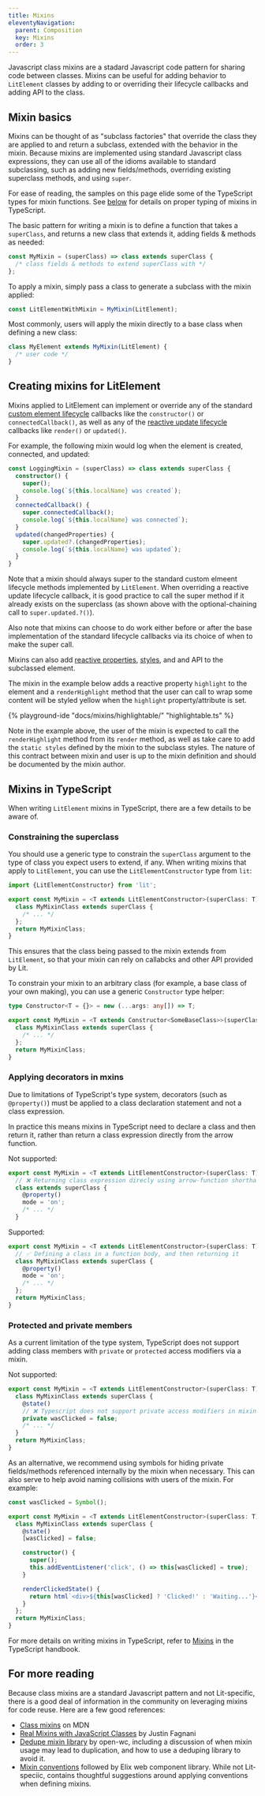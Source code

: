 ```yaml
---
title: Mixins
eleventyNavigation:
  parent: Composition
  key: Mixins
  order: 3
---
```


Javascript class mixins are a stadard Javascript code pattern for sharing code
between classes. Mixins can be useful for adding behavior to `LitElement`
classes by adding to or overriding their lifecycle callbacks and adding API to
the class.

## Mixin basics

Mixins can be thought of as "subclass factories" that override the class they
are applied to and return a subclass, extended with the behavior in the mixin.
Because mixins are implemented using standard Javascript class expressions, they
can use all of the idioms available to standard subclassing, such as adding new
fields/methods, overriding existing superclass methods, and using `super`.

<div class="alert alert-info">

For ease of reading, the samples on this page elide some of the TypeScript types
for mixin functions. See [below](#mixins-in-typescript) for details on proper
typing of mixins in TypeScript.

</div>

The basic pattern for writing a mixin is to define a function that takes a
`superClass`, and returns a new class that extends it, adding fields & methods
as needed:

```ts
const MyMixin = (superClass) => class extends superClass {
  /* class fields & methods to extend superClass with */
};
```

To apply a mixin, simply pass a class to generate a subclass with the mixin
applied:

```ts
const LitElementWithMixin = MyMixin(LitElement);
```

Most commonly, users will apply the mixin directly to a base class when defining
a new class:

```ts
class MyElement extends MyMixin(LitElement) {
  /* user code */
}
```

## Creating mixins for LitElement

Mixins applied to LitElement can implement or override any of the standard
[custom element lifecycle](../components/lifecycle/#custom-element-lifecycle)
callbacks like the `constructor()` or `connectedCallback()`, as well as any of
the [reactive update lifecycle](../components/lifecycle/#reactive-update-cycle)
callbacks like `render()` or `updated()`.

For example, the following mixin would log when the element is created,
connected, and updated:

```ts
const LoggingMixin = (superClass) => class extends superClass {
  constructor() {
    super();
    console.log(`${this.localName} was created`);
  }
  connectedCallback() {
    super.connectedCallback();
    console.log(`${this.localName} was connected`);
  }
  updated(changedProperties) {
    super.updated?.(changedProperties);
    console.log(`${this.localName} was updated`);
  }
}
```

Note that a mixin should always super to the standard custom elmeent lifecycle
methods implemented by `LitElement`. When overriding a reactive update lifecycle
callback, it is good practice to call the super method if it already exists on
the superclass (as shown above with the optional-chaining call to
`super.updated.?()`).

Also note that mixins can choose to do work either before or after the base
implementation of the standard lifecycle callbacks via its choice of when to
make the super call.

Mixins can also add [reactive properties](../../components/properties/),
[styles](../../components/styles/), and and API to the subclassed element.

The mixin in the example below adds a reactive property `highlight` to the
element and a `renderHighlight` method that the user can call to wrap some
content will be styled yellow when the `highlight` property/attribute is set.

{% playground-ide "docs/mixins/highlightable/" "highlightable.ts" %}

Note in the example above, the user of the mixin is expected to call the
`renderHighlight` method from its `render` method, as well as take care to add
the `static styles` defined by the mixin to the subclass styles. The nature of
this contract between mixin and user is up to the mixin definition and should be
documented by the mixin author.

## Mixins in TypeScript

When writing `LitElement` mixins in TypeScript, there are a few details to be
aware of.

### Constraining the superclass

You should use a generic type to constrain the `superClass` argument to the type
of class you expect users to extend, if any. When writing mixins that apply to
`LitElement`, you can use the `LitElementConstructor` type from `lit`:

```ts
import {LitElementConstructor} from 'lit';

export const MyMixin = <T extends LitElementConstructor>(superClass: T) => {
  class MyMixinClass extends superClass {
    /* ... */
  };
  return MyMixinClass;
}
```

This ensures that the class being passed to the mixin extends from `LitElement`,
so that your mixin can rely on callabcks and other API provided by Lit.

To constrain your mixin to an arbitrary class (for example, a base class of your
own making), you can use a generic `Constructor` type helper:

```ts
type Constructor<T = {}> = new (...args: any[]) => T;

export const MyMixin = <T extends Constructor<SomeBaseClass>>(superClass: T) => {
  class MyMixinClass extends superClass {
    /* ... */
  };
  return MyMixinClass;
}

```

### Applying decorators in mxins

Due to limitations of TypeScript's type system, decorators (such as
`@property()`) must be applied to a class declaration statement and not a class
expression.

In practice this means mixins in TypeScript need to declare a class
and then return it, rather than return a class expression directly from the
arrow function.

Not supported:
```ts
export const MyMixin = <T extends LitElementConstructor>(superClass: T) =>
  // ❌ Returning class expression direcly using arrow-function shorthand
  class extends superClass {
    @property()
    mode = 'on';
    /* ... */
  }
```

Supported:
```ts
export const MyMixin = <T extends LitElementConstructor>(superClass: T) => {
  // ✅ Defining a class in a function body, and then returning it
  class MyMixinClass extends superClass {
    @property()
    mode = 'on';
    /* ... */
  };
  return MyMixinClass;
}
```

### Protected and private members

As a current limitation of the type system, TypeScript does not support adding
class members with `private` or `protected` access modifiers via a mixin.

Not supported:
```ts
export const MyMixin = <T extends LitElementConstructor>(superClass: T) => {
  class MyMixinClass extends superClass {
    @state()
    // ❌ Typescript does not support private access modifiers in mixins
    private wasClicked = false;
    /* ... */
  }
  return MyMixinClass;
}
```

As an alternative, we recommend using symbols for hiding private fields/methods
referenced internally by the mixin when necessary. This can also serve to help
avoid naming collisions with users of the mixin. For example:

```ts
const wasClicked = Symbol();

export const MyMixin = <T extends LitElementConstructor>(superClass: T) => {
  class MyMixinClass extends superClass {
    @state()
    [wasClicked] = false;

    constructor() {
      super();
      this.addEventListener('click', () => this[wasClicked] = true);
    }

    renderClickedState() {
      return html`<div>${this[wasClicked] ? 'Clicked!' : 'Waiting...'}</div>`;
    }
  };
  return MyMixinClass;
}
```

For more details on writing mixins in TypeScript, refer to
[Mixins](https://www.typescriptlang.org/docs/handbook/mixins.html) in the
TypeScript handbook.

## For more reading

Because class mixins are a standard Javascript pattern and not Lit-specific,
there is a good deal of information in the community on leveraging mixins for
code reuse. Here are a few good references:

* [Class mixins](https://developer.mozilla.org/en-US/docs/Web/JavaScript/Reference/Classes#mix-ins) on MDN
* [Real Mixins with JavaScript
  Classes](https://justinfagnani.com/2015/12/21/real-mixins-with-javascript-classes/)
  by Justin Fagnani
* [Dedupe mixin library](https://open-wc.org/docs/development/dedupe-mixin/) by
  open-wc, including a discussion of when mixin usage may lead to duplication,
  and how to use a deduping library to avoid it.
* [Mixin conventions](https://component.kitchen/elix/mixins) followed by Elix
  web component library. While not Lit-speciic, contains thoughtful suggestions
  around applying conventions when defining mixins.
